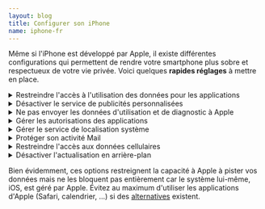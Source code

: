```yaml
---
layout: blog
title: Configurer son iPhone
name: iphone-fr
---
```


Même si l'iPhone est développé par Apple, il existe différentes configurations qui permettent de rendre votre smartphone plus sobre et respectueux de votre vie privée. Voici quelques **rapides réglages** à mettre en place.

<!-- --------------------------------------------- -->
<details>
<summary>
Restreindre l'accès à l'utilisation des données pour les applications
</summary>

Certaines applications peuvent avoir l'autorisation de suivre votre activité sur les autres applications. Cette option d'espionnage peut être désactiver en allant dans les **Réglages** et en suivant ce chemin :

> **> Confidentialité et sécurité**

> **> Suivi**

> **> Autoriser les demandes de suivi des apps**, désactivez l'option

</details>

<!-- --------------------------------------------- -->
<details>
<summary>
Désactiver le service de publicités personnalisées
</summary>

Apple propose un service de personnalisation de publicités suivant votre utilisation, un autre moyen de pister vos données. Pour le désactiver, allez dans les **Réglages** et suivez ce chemin :

> **> Confidentialité et sécurité**

> **> Publicité Apple**

> **> Publicité personnalisées**, désactivez l'option

</details>

<!-- --------------------------------------------- -->
<details>
<summary>
    Ne pas envoyer les données d'utilisation et de diagnostic à Apple
</summary>

Ce sont des informations de votre utilisation envoyées à Apple en arrière-plan. Désactiver l'envoie de ces données permet de lutter contre l'accaparement de vos données par Apple. Cela permet aussi d'économiser de la batterie et des données mobiles. Pour cela allez dans les **Réglages** et en suivez ce chemin :

> **> Confidentialité et sécurité**

> **> Analyse et améliorations**

> **> Partager l'analyse de l'iPhone**, désactivez l'option

</details>

<!-- --------------------------------------------- -->
<details>
<summary>
    Gérer les autorisations des applications
</summary>

De nombreuses applications accèdent à certaines fonctionnalités et données de votre smartphone dont elles n'ont pas besoin pour fonctionner. Par exemple Facebook peut avoir accès à votre microphone même en arrière-plan (quand vous ne l'utilisez pas directement). Vous pouvez restreindre l'accès des applications en allant dans les **Réglages** et en suivant ce chemin :

> **> Confidentialité et sécurité**

> **> Sélectionnez le paramètre que vous souhaitez restreindre** (Localisation, Appareil Photo, Microphone, ...)

> Vous verrez la liste des applications qui ont pour ce paramètre :

> **> Cliquez sur les applications dont vous souhaitez restreindre l'accès**. Pour la localisation, si votre application a besoin de votre position mais pas forcément de façon très précise (météo, réseaux sociaux, ...), vous pouvez désactiver "Position exacte".

Essayez au maximum de **refuser l'accès**. Par exemple, je refuse que mon navigateur de recherche est accès à ma position (il n'en a pas besoin) mais j'accepte que mon application de navigation est accès à ma localisation seulement si l'application est en cours d'utilisation.

Si l'application a réellement besoin de ce paramètre pour fonctionner, elle vous demandera l'autorisation à votre prochaine utilisation.

</details>
<!-- --------------------------------------------- -->
<details>
<summary>
    Gérer le service de localisation système
</summary>

Apple accède à votre localisation pour de nombreux services. Ceux-ci ne sont pas forcément utiles et utilisent de la batterie et Internet.

Vous pouvez désactiver certains de ces services. Allez dans les **Réglages** de votre smartphone et suivez ce chemin :

> **> Confidentialité et sécurité**

> **> Service de localisation**

> **> Services système**

> **> Désactiver tous les services**, en particulier ceux de la section _Amélioration du produit_.

> > Pour les autres services, faites le en vous assurant que vous n'utilisez pas ce service ou que celui-ci n'a pas besoin de votre localisation pour fonctionner. Par exemple, il est judicieux de laisser activé _Localiser mon iPhone_ mais _Mise en réseau et sans fil_ n'a pas besoin de votre position pour fonctionner.

</details>

<!-- --------------------------------------------- -->
<details>
<summary>
    Protéger son activité Mail
</summary>

Comme il n'existe pas d'alternatives open source au client mail Apple (alternatives au client mail](../gafalt)), vous utilisez sûrement le client d'Apple. Pour le rendre plus sécurisé vous pouvez activer une option en allant dans **Réglages** et suivez ce chemin :

> **> Mail**

> **> Protection de la confidentialité**

> **> Protéger votre activité dans Mail**, activer l'option

</details>

<!-- --------------------------------------------- -->
<details>
<summary>
    Restreindre l'accès aux données cellulaires
</summary>

Le réseau mobile 4G/5G est au moins 4 fois plus énergivore que le Wi-Fi. Il est donc préférable de se connecter au Wi-Fi dès que l'on peut et de désactiver l'accès des applications aux données cellulaire (4G/5G). Pour cela allez dans **Réglages** et suivez ce chemin :

> **> Données cellulaires**

> **> Déselectionnez les applications que vous n'utilisez qu'en Wi-Fi**, essayez au maximum de désactiver les applications contenant des vidéos en ligne (les plus gourmande en données cellulaires)

</details>

<!-- --------------------------------------------- -->
<details>
<summary>
    Désactiver l'actualisation en arrière-plan
</summary>

Certaines applications continuent de s'actualiser même en arrière-plan (lorsque vous ne les utilisées pas). Cela nécessite de la batterie et des données cellulaires. Vous pouvez sélectionner quelles applications ont cette autorisation en allant dans **Réglages** et suivez ce chemin :

> **> Général**
>
> **> Actualiser en arrière-plan**

> **> Déselectionnez les applications qui n'ont pas besoin de s'actualiser en arrière-plan**

</details>

Bien évidemment, ces options restreignent la capacité à Apple à pister vos données mais ne les bloquent pas entièrement car le système lui-même, iOS, est géré par Apple. Évitez au maximum d'utiliser les applications d'Apple (Safari, calendrier, ...) si des [alternatives](../gafalt) existent.
